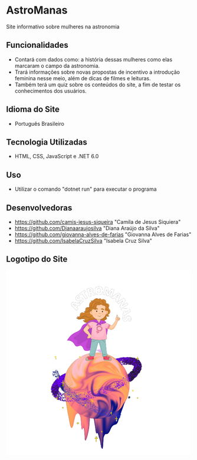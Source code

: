 # AstroManas

Site informativo sobre mulheres na astronomia 

## Funcionalidades

- Contará com dados como: a história dessas mulheres como elas marcaram o campo da astronomia.
- Trará informações sobre novas propostas de incentivo a introdução feminina nesse meio, além de dicas de filmes e leituras. 
- Também terá um quiz sobre os conteúdos do site, a fim de testar os conhecimentos dos usuários.

## Idioma do Site

- Português Brasileiro

## Tecnologia Utilizadas

- HTML, CSS, JavaScript e .NET 6.0

## Uso

- Utilizar o comando "dotnet run" para executar o programa

## Desenvolvedoras

- https://github.com/camis-jesus-siqueira "Camila de Jesus Siquiera"
- https://github.com/Dianaaraujosilva "Diana Araújo da Silva"
- https://github.com/giovanna-alves-de-farias "Giovanna Alves de Farias"
- https://github.com/IsabelaCruzSilva "Isabela Cruz Silva"

## Logotipo do Site

![alt text](Imagens/logo-removebg-preview.png)


